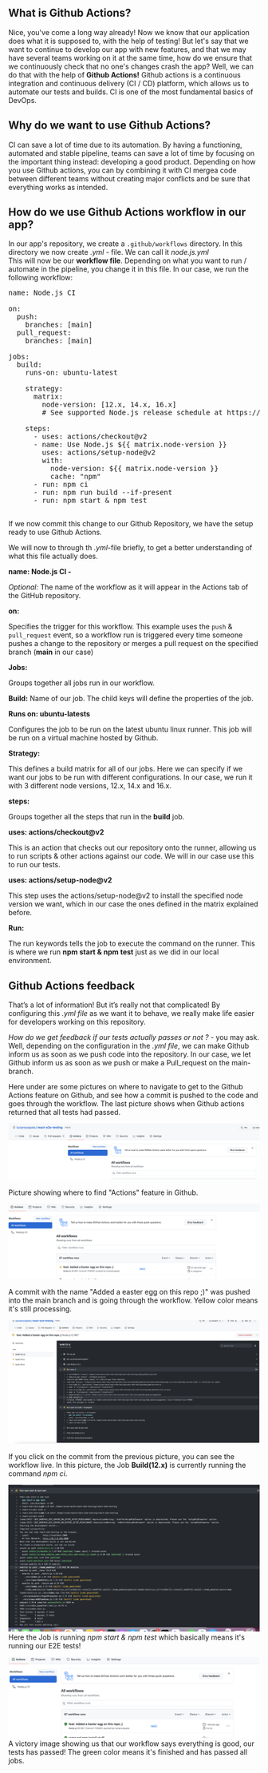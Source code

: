 ## What is Github Actions?

Nice, you've come a long way already!
Now we know that our application does what it is supposed to, with the help of testing! But let's say that we want to continue to develop our app with new features, and that we may have several teams working on it at the same time, how do we ensure that we continuously check that no one's changes crash the app?
Well, we can do that with the help of **Github Actions!** Github actions is a continuous integration and continuous delivery (CI / CD) platform, which allows us to automate our tests and builds. CI is one of the most fundamental basics of DevOps.

## Why do we want to use Github Actions?

CI can save a lot of time due to its automation. By having a functioning, automated and stable pipeline, teams can save a lot of time by focusing on the important thing instead: developing a good product. Depending on how you use Github actions, you can by combining it with CI mergea code between different teams without creating major conflicts and be sure that everything works as intended.

## How do we use Github Actions workflow in our app?

In our app's repository, we create a `.github/workflows` directory. In this directory we now create _.yml_ - file. We can call it _node.js.yml_  
This will now be our **workflow file**. Depending on what you want to run / automate in the pipeline, you change it in this file. In our case, we run the following workflow:

<pre class="file">
name: Node.js CI

on:
  push:
    branches: [main]
  pull_request:
    branches: [main]

jobs:
  build:
    runs-on: ubuntu-latest

    strategy:
      matrix:
        node-version: [12.x, 14.x, 16.x]
        # See supported Node.js release schedule at https://nodejs.org/en/about/releases/

    steps:
      - uses: actions/checkout@v2
      - name: Use Node.js ${{ matrix.node-version }}
        uses: actions/setup-node@v2
        with:
          node-version: ${{ matrix.node-version }}
          cache: "npm"
      - run: npm ci
      - run: npm run build --if-present
      - run: npm start & npm test

</pre>

If we now commit this change to our Github Repository, we have the setup ready to use Github Actions.

We will now to through th _.yml_-file briefly, to get a better understanding of what this file actually does.

**name: Node.js CI -**

_Optional:_ The name of the workflow as it will appear in the Actions tab of the GitHub repository.

**on:**

Specifies the trigger for this workflow. This example uses the `push` & `pull_request` event, so a workflow run is triggered every time someone pushes a change to the repository or merges a pull request on the specified branch (**main** in our case)

**Jobs:**

Groups together all jobs run in our workflow.

**Build:**
Name of our job. The child keys will define the properties of the job.

**Runs on: ubuntu-latests**

Configures the job to be run on the latest ubuntu linux runner. This job will be run on a virtual machine hosted by Github.

**Strategy:**

This defines a build matrix for all of our jobs. Here we can specify if we want our jobs to be run with different configurations. In our case, we run it with 3 different node versions, 12.x, 14.x and 16.x.

**steps:**

Groups together all the steps that run in the **build** job.

**uses: actions/checkout@v2**

This is an action that checks out our repository onto the runner, allowing us to run scripts & other actions against our code. We will in our case use this to run our tests.

**uses: actions/setup-node@v2**

This step uses the actions/setup-node@v2 to install the specified node version we want, which in our case the ones defined in the matrix explained before.

**Run:**

The run keywords tells the job to execute the command on the runner. This is where we run **npm start & npm test** just as we did in our local environment.

## Github Actions feedback

That’s a lot of information! But it’s really not that complicated! By configuring this _.yml file_ as we want it to behave, we really make life easier for developers working on this repository.

_How do we get feedback if our tests actually passes or not ?_ - you may ask.  
Well, depending on the configuration in the _.yml file_, we can make Github inform us as soon as we push code into the repository. In our case, we let Github inform us as soon as we push or make a Pull_request on the main-branch.

Here under are some pictures on where to navigate to get to the Github Actions feature on Github, and see how a commit is pushed to the code and goes through the workflow. The last picture shows when Github actions returned that all tests had passed.

![pic1](./assets/1.png)

Picture showing where to find "Actions" feature in Github.

![pic2](./assets/2.png)

A commit with the name "Added a easter egg on this repo ;)" was pushed into the main branch and is going through the workflow. Yellow color means it's still processing.

![pic3](./assets/3.png)

If you click on the commit from the previous picture, you can see the workflow live. In this picture, the Job **Build(12.x)** is currently running the command _npm ci_.

![pic4](./assets/4.png)
Here the Job is running _npm start & npm test_ which basically means it's running our E2E tests!

![pic5](./assets/5.png)
A victory image showing us that our workflow says everything is good, our tests has passed! The green color means it's finished and has passed all jobs.
